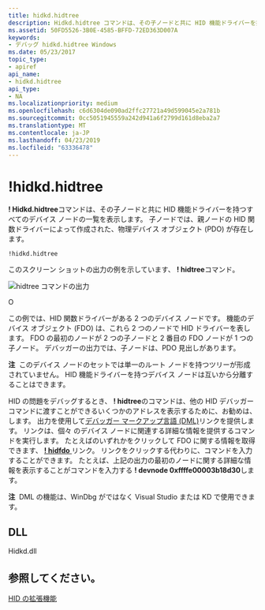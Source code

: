 ```yaml
---
title: hidkd.hidtree
description: Hidkd.hidtree コマンドは、その子ノードと共に HID 機能ドライバーを持つすべてのデバイス ノードの一覧を表示します。
ms.assetid: 50FD5526-3B0E-4585-BFFD-72ED363D007A
keywords:
- デバッグ hidkd.hidtree Windows
ms.date: 05/23/2017
topic_type:
- apiref
api_name:
- hidkd.hidtree
api_type:
- NA
ms.localizationpriority: medium
ms.openlocfilehash: c6d6304de090ad2ffc27721a49d599045e2a781b
ms.sourcegitcommit: 0cc5051945559a242d941a6f2799d161d8eba2a7
ms.translationtype: MT
ms.contentlocale: ja-JP
ms.lasthandoff: 04/23/2019
ms.locfileid: "63336478"
---
```

# <a name="hidkdhidtree"></a>!hidkd.hidtree


**! Hidkd.hidtree**コマンドは、その子ノードと共に HID 機能ドライバーを持つすべてのデバイス ノードの一覧を表示します。 子ノードでは、親ノードの HID 関数ドライバーによって作成された、物理デバイス オブジェクト (PDO) が存在します。

```dbgcmd
!hidkd.hidtree
```

このスクリーン ショットの出力の例を示しています、 **! hidtree**コマンド。

![hidtree コマンドの出力](images/hidkd01.png)

O

この例では、HID 関数ドライバーがある 2 つのデバイス ノードです。 機能のデバイス オブジェクト (FDO) は、これら 2 つのノードで HID ドライバーを表します。 FDO の最初のノードが 2 つの子ノードと 2 番目の FDO ノードが 1 つの子ノード。 デバッガーの出力では、子ノードは、PDO 見出しがあります。

**注**  このデバイス ノードのセットでは単一のルート ノードを持つツリーが形成されていません。 HID 機能ドライバーを持つデバイス ノードは互いから分離することはできます。

 

HID の問題をデバッグするとき、 **! hidtree**のコマンドは、他の HID デバッガー コマンドに渡すことができるいくつかのアドレスを表示するために、お勧めは、します。 出力を使用して[デバッガー マークアップ言語 (DML)](debugger-markup-language-commands.md)リンクを提供します。 リンクは、個々 のデバイス ノードに関連する詳細な情報を提供するコマンドを実行します。 たとえばのいずれかをクリックして FDO に関する情報を取得できます、 [ **! hidfdo** ](-hidkd-hidfdo.md)リンク。 リンクをクリックする代わりに、コマンドを入力することができます。 たとえば、上記の出力の最初のノードに関する詳細な情報を表示することがコマンドを入力する **! devnode 0xffffe00003b18d30**します。

**注**  DML の機能は、WinDbg がではなく Visual Studio または KD で使用できます。

 

## <a name="span-iddllspanspan-iddllspandll"></a><span id="DLL"></span><span id="dll"></span>DLL


Hidkd.dll

## <a name="span-idseealsospansee-also"></a><span id="see_also"></span>参照してください。


[HID の拡張機能](hid-extensions.md)

 

 






